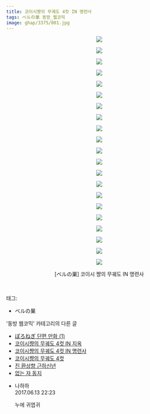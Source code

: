 ```yaml
---
title: 코이시쨩의 무궤도 4컷 IN 명련사
tags: ベルの巣 동방_웹코믹
image: ghap/3375/001.jpg
---
```

<div class="article">
<p style="text-align: center; clear: none; float: none;"><img src="{{ site.nasurl }}/ghap/3375/001.jpg"/></p>
<p style="text-align: center; clear: none; float: none;"><img src="{{ site.nasurl }}/ghap/3375/002.jpg"/></p>
<p style="text-align: center; clear: none; float: none;"><img src="{{ site.nasurl }}/ghap/3375/003.jpg"/></p>
<p style="text-align: center; clear: none; float: none;"><img src="{{ site.nasurl }}/ghap/3375/004.jpg"/></p>
<p style="text-align: center; clear: none; float: none;"><img src="{{ site.nasurl }}/ghap/3375/005.jpg"/></p>
<p style="text-align: center; clear: none; float: none;"><img src="{{ site.nasurl }}/ghap/3375/006.jpg"/></p>
<p style="text-align: center; clear: none; float: none;"><img src="{{ site.nasurl }}/ghap/3375/007.jpg"/></p>
<p style="text-align: center; clear: none; float: none;"><img src="{{ site.nasurl }}/ghap/3375/008.jpg"/></p>
<p style="text-align: center; clear: none; float: none;"><img src="{{ site.nasurl }}/ghap/3375/009.jpg"/></p>
<p style="text-align: center; clear: none; float: none;"><img src="{{ site.nasurl }}/ghap/3375/010.jpg"/></p>
<p style="text-align: center; clear: none; float: none;"><img src="{{ site.nasurl }}/ghap/3375/011.jpg"/></p>
<p style="text-align: center; clear: none; float: none;"><img src="{{ site.nasurl }}/ghap/3375/012.jpg"/></p>
<p style="text-align: center; clear: none; float: none;"><img src="{{ site.nasurl }}/ghap/3375/013.jpg"/></p>
<p style="text-align: center; clear: none; float: none;"><img src="{{ site.nasurl }}/ghap/3375/014.jpg"/></p>
<p style="text-align: center; clear: none; float: none;"><img src="{{ site.nasurl }}/ghap/3375/015.jpg"/></p>
<p style="text-align: center; clear: none; float: none;"><img src="{{ site.nasurl }}/ghap/3375/016.jpg"/></p>
<p style="text-align: center; clear: none; float: none;"><img src="{{ site.nasurl }}/ghap/3375/017.jpg"/></p>
<p style="text-align: center; clear: none; float: none;"><img src="{{ site.nasurl }}/ghap/3375/018.jpg"/></p>
<p style="text-align: center; clear: none; float: none;"><img src="{{ site.nasurl }}/ghap/3375/019.jpg"/></p>
<p style="text-align: center; clear: none; float: none;"><img src="{{ site.nasurl }}/ghap/3375/020.jpg"/></p>
<p style="text-align: center; clear: none; float: none;"><img src="{{ site.nasurl }}/ghap/3375/021.jpg"/></p>
<p style="text-align: center; clear: none; float: none;">[ベルの巣] 코이시 쨩의 무궤도 IN 명련사</p>
<p><br/></p>
</div><div class="tagTrail">
<p>태그: </p>
<ul>
<li>ベルの巣</li>
</ul>
</div><div class="another">
<p>'동방 웹코믹' 카테고리의 다른 글</p>
<ul>
<li><a href="/2017-06-15-ghap_3377">ぽろねぎ 단편 만화 (1)</a></li>
<li><a href="/2017-06-13-ghap_3376">코이시쨩의 무궤도 4컷 IN 지옥</a></li>
<li><a href="/2017-06-13-ghap_3375">코이시쨩의 무궤도 4컷 IN 명련사</a></li>
<li><a href="/2017-06-13-ghap_3374">코이시쨩의 무궤도 4컷</a></li>
<li><a href="/2017-06-13-ghap_3373">진 환상향 근하신년</a></li>
<li><a href="/2017-06-11-ghap_3372">없는 자 동지</a></li>
</ul>
</div><div class="cb_module cb_fluid">
<div class="cb_wrt cb_profile">
<div class="comment">
<ul>
<li class="cb_thumb_off" id="comment15012938">
<div class="cb_comment_area">
<div class="cb_info_area">
<div class="cb_section">
<span class="cb_nick_name">나하하</span>
</div>
<div class="cb_section">
<span class="cb_date">2017.06.13 22:23 </span>
</div>
</div>
<div class="cb_dsc_comment">
<p class="cb_dsc">
											누에 귀엽귀
										</p>
</div>
</div></li>
</ul>
</div>
</div><!-- commentList close -->
</div>